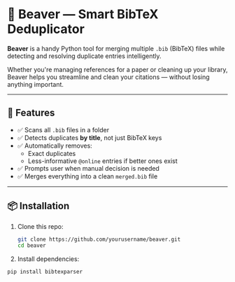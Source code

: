 # 🦫 Beaver — Smart BibTeX Deduplicator

**Beaver** is a handy Python tool for merging multiple `.bib` (BibTeX) files while detecting and resolving duplicate entries intelligently.

Whether you're managing references for a paper or cleaning up your library, Beaver helps you streamline and clean your citations — without losing anything important.

---

## 🔧 Features

- ✅ Scans all `.bib` files in a folder
- ✅ Detects duplicates **by title**, not just BibTeX keys
- ✅ Automatically removes:
  - Exact duplicates
  - Less-informative `@online` entries if better ones exist
- ✅ Prompts user when manual decision is needed
- ✅ Merges everything into a clean `merged.bib` file

---

## 📦 Installation

1. Clone this repo:
   ```bash
   git clone https://github.com/yourusername/beaver.git
   cd beaver
   ```

2. Install dependencies:
```
pip install bibtexparser
```

